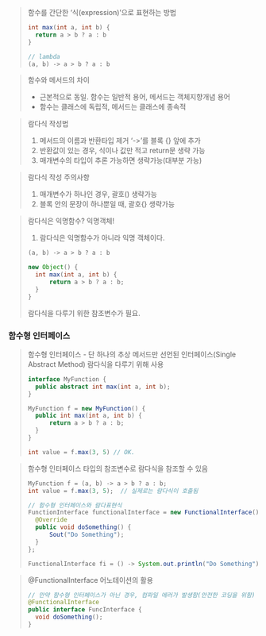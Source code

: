 > 함수를 간단한 ‘식(expression)’으로 표현하는 방법
> ```java
> int max(int a, int b) {
> 	return a > b ? a : b
> }
> 
> // lambda
> (a, b) -> a > b ? a : b
> ```

> 함수와 메서드의 차이
> - 근본적으로 동일. 함수는 일반적 용어, 메서드는 객체지향개념 용어
> - 함수는 클래스에 독립적, 메서드는 클래스에 종속적

> 람다식 작성법
> 1. 메서드의 이름과 반환타입 제거 ‘-\>’를 블록 {} 앞에 추가
> 2. 반환값이 있는 경우, 식이나 값만 적고 return문 생략 가능
> 3. 매개변수의 타입이 추론 가능하면 생략가능(대부분 가능)

> 람다식 작성 주의사항
> 1. 매개변수가 하나인 경우, 괄호() 생략가능
> 2. 블록 안의 문장이 하나뿐일 때, 괄호{} 생략가능

> 람다식은 익명함수? 익명객체!
> 1. 람다식은 익명함수가 아니라 익명 객체이다.
> ```java
> (a, b) -> a > b ? a : b
> 
> new Object() {
> 	int max(int a, int b) {
> 		return a > b ? a : b;
> 	}
> }
> ```
> 람다식을 다루기 위한 참조변수가 필요.

### 함수형 인터페이스
> 함수형 인터페이스 - 단 하나의 추상 메서드만 선언된 인터페이스(Single Abstract Method)
> 람다식을 다루기 위해 사용
> ```java
> interface MyFunction {
> 	public abstract int max(int a, int b);
> }
> 
> MyFunction f = new MyFunction() {
> 	public int max(int a, int b) {
> 		return a > b ? a : b;
> 	}
> }
> 
> int value = f.max(3, 5) // OK.
> ```

> 함수형 인터페이스 타입의 참조변수로 람다식을 참조할 수 있음
> ```java
> MyFunction f = (a, b) -> a > b ? a : b;
> int value = f.max(3, 5);	// 실제로는 람다식이 호출됨
> 
> // 함수형 인터페이스와 람다표현식
> FunctionInterface functionalInterface = new FunctionalInterface() {
> 	@Override
> 	public void doSomething() {
> 		Sout("Do Something");
> 	}
> };
> 
> FunctionalInterface fi = () -> System.out.println("Do Something");
> ```

> @FunctionalInterface 어노테이션의 활용
> ```java
> // 만약 함수형 인터페이스가 아닌 경우, 컴파일 에러가 발생함(안전한 코딩을 위함)
> @FunctionalInterface
> public interface FuncInterface {
> 	void doSomething();
> }
> ```






